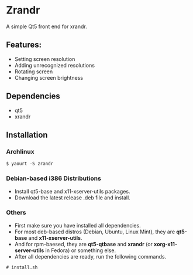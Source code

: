 # Zrandr
A simple Qt5 front end for xrandr.

## Features:  
* Setting screen resolution
* Adding unrecognized resolutions
* Rotating screen
* Changing screen brightness

## Dependencies
* qt5
* xrandr

## Installation
### Archlinux
```
$ yaourt -S zrandr
```
### Debian-based i386 Distributions
* Install qt5-base and x11-xserver-utils packages.
* Download the latest release .deb file and install.
### Others
* First make sure you have installed all dependencies.
* For most deb-based distros (Debian, Ubuntu, Linux Mint), they are **qt5-base** and **x11-xserver-utils**.
* And for rpm-baesed, they are **qt5-qtbase** and **xrandr** (or **xorg-x11-server-utils** in Fedora) or something else.
* After all dependencies are ready, run the following commands.
```
# install.sh
```

